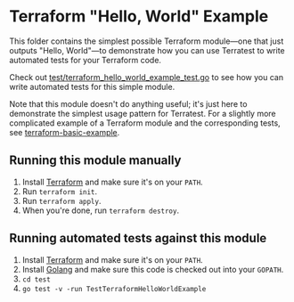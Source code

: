 # Terraform "Hello, World" Example

This folder contains the simplest possible Terraform module—one that just outputs "Hello, World"—to demonstrate how you 
can use Terratest to write automated tests for your Terraform code. 

Check out [test/terraform_hello_world_example_test.go](https://github.com/terraform-modules-krish/terratest/blob/v0.23.5/test/terraform_hello_world_example_test.go) to see how you can 
write automated tests for this simple module.

Note that this module doesn't do anything useful; it's just here to demonstrate the simplest usage pattern for
Terratest. For a slightly more complicated example of a Terraform module and the corresponding tests, see
[terraform-basic-example](https://github.com/terraform-modules-krish/terratest/blob/v0.23.5/examples/terraform-basic-example).




## Running this module manually

1. Install [Terraform](https://www.terraform.io/) and make sure it's on your `PATH`.
1. Run `terraform init`.
1. Run `terraform apply`.
1. When you're done, run `terraform destroy`.




## Running automated tests against this module

1. Install [Terraform](https://www.terraform.io/) and make sure it's on your `PATH`.
1. Install [Golang](https://golang.org/) and make sure this code is checked out into your `GOPATH`.
1. `cd test`
1. `go test -v -run TestTerraformHelloWorldExample`